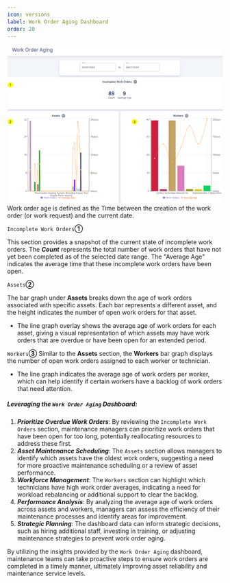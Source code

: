 ```yaml
---
icon: versions
label: Work Order Aging Dashboard
order: 20
---
```

![](../../static/img/image147.png)
Work order age is defined as the Time between the creation of the work order (or work request) and the current date.

`Incomplete Work Orders`**①**

This section provides a snapshot of the current state of incomplete work orders. The ***Count*** represents the total number of work orders that have not yet been completed as of the selected date range.
The "Average Age" indicates the average time that these incomplete work orders have been open.

`Assets`**②**

The bar graph under **Assets** breaks down the age of work orders associated with specific assets. Each bar represents a different asset, and the height indicates the number of open work orders for that asset.

- The line graph overlay shows the average age of work orders for each asset, giving a visual representation of which assets may have work orders that are overdue or have been open for an extended period.

`Workers`**③**
Similar to the **Assets** section, the **Workers** bar graph displays the number of open work orders assigned to each worker or technician.

- The line graph indicates the average age of work orders per worker, which can help identify if certain workers have a backlog of work orders that need attention.

##### Leveraging the `Work Order Aging` Dashboard:
1. ***Prioritize Overdue Work Orders***: By reviewing the `Incomplete Work Orders` section, maintenance managers can prioritize work orders that have been open for too long, potentially reallocating resources to address these first.
2. ***Asset Maintenance Scheduling***: The `Assets` section allows managers to identify which assets have the oldest work orders, suggesting a need for more proactive maintenance scheduling or a review of asset performance.
3. ***Workforce Management***: The `Workers` section can highlight which technicians have high work order averages, indicating a need for workload rebalancing or additional support to clear the backlog.
4. ***Performance Analysis***: By analyzing the average age of work orders across assets and workers, managers can assess the efficiency of their maintenance processes and identify areas for improvement.
5. ***Strategic Planning***: The dashboard data can inform strategic decisions, such as hiring additional staff, investing in training, or adjusting maintenance strategies to prevent work order aging.

By utilizing the insights provided by the `Work Order Aging` dashboard, maintenance teams can take proactive steps to ensure work orders are completed in a timely manner, ultimately improving asset reliability and maintenance service levels.